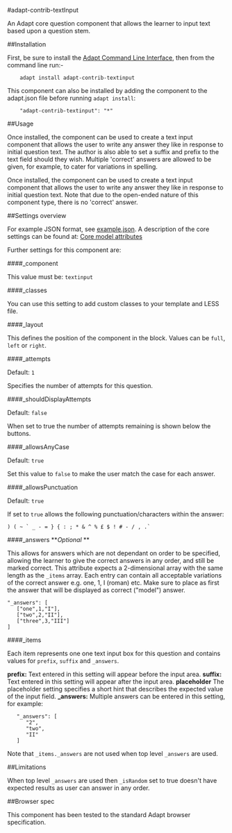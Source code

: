 #adapt-contrib-textInput

An Adapt core question component that allows the learner to input text based upon a question stem.

##Installation

First, be sure to install the [Adapt Command Line Interface](https://github.com/adaptlearning/adapt-cli), then from the command line run:-

        adapt install adapt-contrib-textinput

This component can also be installed by adding the component to the adapt.json file before running `adapt install`:
 
        "adapt-contrib-textinput": "*"

##Usage

Once installed, the component can be used to create a text input component that allows the user to write any answer they like in response to initial question text. The author is also able to set a suffix and prefix to the text field should they wish. Multiple 'correct' answers are allowed to be given, for example, to cater for variations in spelling.

Once installed, the component can be used to create a text input component that allows the user to write any answer they like in response to initial question text. Note that due to the open-ended nature of this component type, there is no 'correct' answer.

##Settings overview

For example JSON format, see [example.json](https://github.com/adaptlearning/adapt-contrib-textInput/blob/master/example.json). A description of the core settings can be found at: [Core model attributes](https://github.com/adaptlearning/adapt_framework/wiki/Core-model-attributes)

Further settings for this component are:

####_component

This value must be: `textinput`

####_classes

You can use this setting to add custom classes to your template and LESS file.

####_layout

This defines the position of the component in the block. Values can be `full`, `left` or `right`. 

####_attempts

Default: `1`

Specifies the number of attempts for this question.

####_shouldDisplayAttempts

Default: `false`

When set to true the number of attempts remaining is shown below the buttons.

####_allowsAnyCase

Default: `true`

Set this value to `false` to make the user match the case for each answer.

####_allowsPunctuation

Default: `true`

If set to `true` allows the following punctuation/characters within the answer:

```
) ( ~ ` _ - = } { : ; * & ^ % £ $ ! # - / , .`
```

####_answers
**_Optional_ **

This allows for answers which are not dependant on order to be specified, allowing the learner to give the correct answers in any order, and still be marked correct. This attribute expects a 2-dimensional array with the same length as the `_items` array. Each entry can contain all acceptable variations of the correct answer e.g. one, 1, I (roman) etc. Make sure to place as first the answer that will be displayed as correct ("model") answer.

```
"_answers": [
   ["one",1,"I"],
   ["two",2,"II"],
   ["three",3,"III"]   
]
```

####_items

Each item represents one one text input box for this question and contains values for `prefix`, `suffix` and `_answers`.

**prefix:** Text entered in this setting will appear before the input area.
**suffix:** Text entered in this setting will appear after the input area.
**placeholder** The placeholder setting specifies a short hint that describes the expected value of the input field.
**_answers:** Multiple answers can be entered in this setting, for example:
```
   "_answers": [
      "2",
      "two",
      "II"
   ]
```
Note that `_items._answers` are not used when top level `_answers` are used.

##Limitations
 
When top level `_answers` are used then `_isRandom` set to true doesn't have expected results as user can answer in any order.

##Browser spec

This component has been tested to the standard Adapt browser specification.